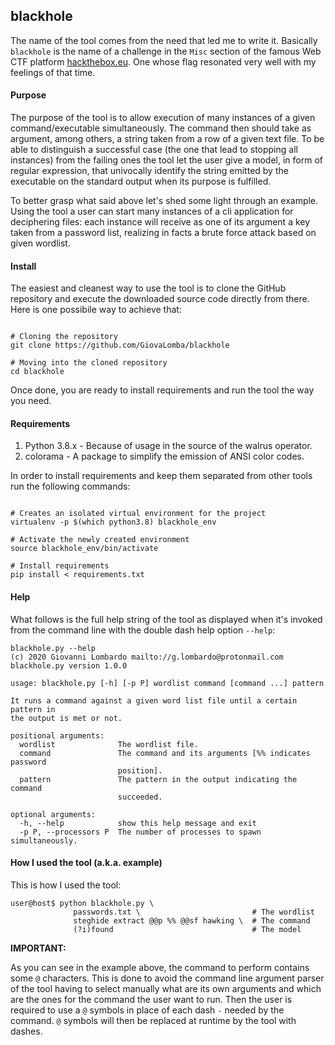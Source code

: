 ## blackhole

The name of the tool comes from the need that led me to write it. Basically
`blackhole` is the name of a challenge in the `Misc` section of the famous
Web CTF platform [hackthebox.eu](hackthebox.eu). One whose  flag resonated
very well with my feelings of that time.

#### Purpose

The purpose of the tool is to allow execution of many instances of a given
command/executable simultaneously. The command then should take as argument,
among others, a string taken from a row of a given text file. To be able to
distinguish a successful case (the one that lead to stopping all instances)
from the failing ones the tool let the user give a model, in form of regular
expression, that univocally identify the string emitted by the executable on
the standard output when its purpose is fulfilled.

To better grasp what said above let's shed some light through an example.
Using the tool a user can start many instances of a cli application for
deciphering files: each instance will receive as one of its argument a key
taken from a password list, realizing  in facts a brute force attack based
on given wordlist.

#### Install

The easiest and cleanest way to use the tool is to clone the GitHub 
repository and execute the downloaded source code directly from there.
Here is one possibile way to achieve that:

````shell script

# Cloning the repository
git clone https://github.com/GiovaLomba/blackhole

# Moving into the cloned repository
cd blackhole
````

Once done, you are ready to install requirements and run the tool
the way you need.

#### Requirements

1. Python 3.8.x - Because of usage in the source of the walrus operator.
2. colorama - A package to simplify the emission of ANSI color codes. 

In order to install requirements and keep them separated from other tools
run the following commands:

````shell script

# Creates an isolated virtual environment for the project
virtualenv -p $(which python3.8) blackhole_env

# Activate the newly created environment
source blackhole_env/bin/activate

# Install requirements
pip install < requirements.txt

````

#### Help

What follows is the full help string of the tool as displayed when it's 
invoked from the command line with the double dash help option `--help`:

```shell script
blackhole.py --help
(c) 2020 Giovanni Lombardo mailto://g.lombardo@protonmail.com
blackhole.py version 1.0.0

usage: blackhole.py [-h] [-p P] wordlist command [command ...] pattern

It runs a command against a given word list file until a certain pattern in
the output is met or not.

positional arguments:
  wordlist              The wordlist file.
  command               The command and its arguments [%% indicates password
                        position].
  pattern               The pattern in the output indicating the command
                        succeeded.

optional arguments:
  -h, --help            show this help message and exit
  -p P, --processors P  The number of processes to spawn simultaneously.
```

#### How I used the tool (a.k.a. example)

This is how I used the tool:

```shell script
user@host$ python blackhole.py \ 
              passwords.txt \                         # The wordlist 
              steghide extract @@p %% @@sf hawking \  # The command 
              (?i)found                               # The model
```

**IMPORTANT:**

As you can see in the example above, the command to perform contains
some `@` characters. This is done to avoid the command line argument
parser of the tool having to select manually what are its own arguments
and which are the ones for the command the user want to run. Then the
user is required to use a  `@` symbols in place of each dash `-` needed
by the command. `@` symbols will then be replaced at runtime by the tool
with dashes.
